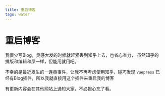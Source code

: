 ```yaml
---
title: 重启博客
tags: water
---
```

# 重启博客

我很少写Blog，灵感大发的时候就赶紧丢到知乎上去，也省心省力，
虽然知乎的排版和编辑和屎一样，但能用就用吧。

不幸的是最近发生的一连串事件，让我不再考虑使用知乎，碰巧发现
`Vuepress` 已经有Blog插件，所以我就直接用这个插件来重启我的博客

有更新内容会在其他网站上通知大家，不必担心忘了看。
